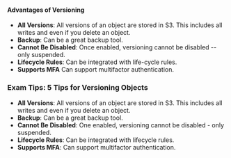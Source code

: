 #### Advantages of Versioning

* **All Versions**: All versions of an object are stored in S3. This includes all writes and even if you delete an
  object.
* **Backup**: Can be a great backup tool.
* **Cannot Be Disabled**: Once enabled, versioning cannot be disabled -- only suspended.
* **Lifecycle Rules**: Can be integrated with life-cycle rules.
* **Supports MFA** Can support multifactor authentication.

### Exam Tips: 5 Tips for Versioning Objects

* **All Versions**: All versions of an object are stored in S3. This includes all writes and even if you delete an
  object.
* **Backup**: Can be a great backup tool.
* **Cannot Be Disabled**: One enabled, versioning cannot be disabled - only suspended.
* **Lifecycle Rules**: Can be integrated with lifecycle rules.
* **Supports MFA**: Can support multifactor authentication.